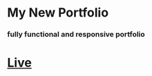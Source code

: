 # My New Portfolio

### fully functional and responsive portfolio

<h1><a href="https://mehar-it.github.io/hamza/">Live</a></h1>
